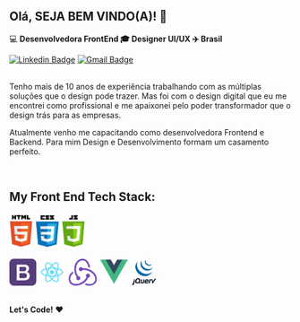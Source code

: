 <!--

<p align="center">
 <img width="100%" src="https://" />
</p>
**fabiacardoso/fabiacardoso** is a ✨ _special_ ✨ repository because its `README.md` (this file) appears on your GitHub profile.

Here are some ideas to get you started:

- 🔭 I’m currently working on ...
- 🌱 I’m currently learning ...
- 👯 I’m looking to collaborate on ...
- 🤔 I’m looking for help with ...
- 💬 Ask me about ...
- 📫 How to reach me: ...
- 😄 Pronouns: ...
- ⚡ Fun fact: ...
-->

## Olá, SEJA BEM VINDO(A)! 👋

💻 **Desenvolvedora FrontEnd  🎓 Designer UI/UX   ✈️ Brasil**

[![Linkedin Badge](https://img.shields.io/badge/-FábiaCardoso-blue?style=flat-square&logo=Linkedin&logoColor=white&link=https://www.linkedin.com/in/fabiacardoso/)](https://www.linkedin.com/in/fabiacardoso/)
[![Gmail Badge](https://img.shields.io/badge/-fabiaprojetos@gmail.com-c14438?style=flat-square&logo=Gmail&logoColor=white&link=mailto:fabiaprojetos@gmail.com)](mailto:fabiaprojetos@gmail.com)
<br>
<br>

Tenho mais de 10 anos de experiência trabalhando com as múltiplas soluções que o design pode trazer. Mas foi com o design digital que eu me encontrei como profissional e me apaixonei pelo poder transformador que o design trás para as empresas. 

Atualmente venho me capacitando como desenvolvedora Frontend e Backend. Para mim Design e Desenvolvimento formam um casamento perfeito.   

<br>

## My Front End Tech Stack:

<code><img height="60" src="/img-skills/html5-01.png"></code>
<code><img height="60" src="/img-skills/css3-01.png"></code>
<code><img height="60" src="/img-skills/js-01.png"></code>
<br>
<br>
<code><img height="48" src="/img-skills/bootstrap.png"></code>
<code><img height="48" src="/img-skills/react.png"></code>
<code><img height="48" src="/img-skills/redux.png"></code>
<code><img height="48" src="/img-skills/vue-01.png"></code>
<code><img height="48" src="/img-skills/jquery-01.png"></code>
<br>
<br>

<!-- 
    **Frontend:** ReactJS, Redux, Vue.js, HTML5;

    **Estilização:** Bootstrap, Materialize, CSS3, Flexbox, Grid Layout, SASS, LESS;

    **Outras tecnologias:** Node (NPM), Javascript ES6, jQuery, HTML,;

    **Ferramentas de controle de versão de software:** Github e GitLab;

    **Metodologias Ágeis:** Scrum.
  -->

**Let's Code!**  ♥️ 
